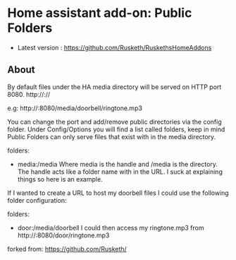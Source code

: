 # Home assistant add-on: Public Folders

- Latest version : https://github.com/Rusketh/RuskethsHomeAddons

## About


 
 By default files under the HA media directory will be served on HTTP port 8080.
http://<HA-IP>:<port>/<handle>/<filepath>

e.g: http://<HA-IP>:8080/media/doorbell/ringtone.mp3

You can change the port and add/remove public directories via the config folder.
Under Config/Options you will find a list called folders, keep in mind Public Folders can only serve files that exist with in the media directory.

folders:
  - media:/media
Where media is the handle and /media is the directory. The handle acts like a folder name with in the URL. I suck at explaining things so here is an example.

If I wanted to create a URL to host my doorbell files I could use the following folder configuration:

folders:
  - door:/media/doorbell
I could then access my ringtone.mp3 from
http://<HA-IP>:8080/door/ringtone.mp3
 
 forked from: https://github.com/Rusketh/
